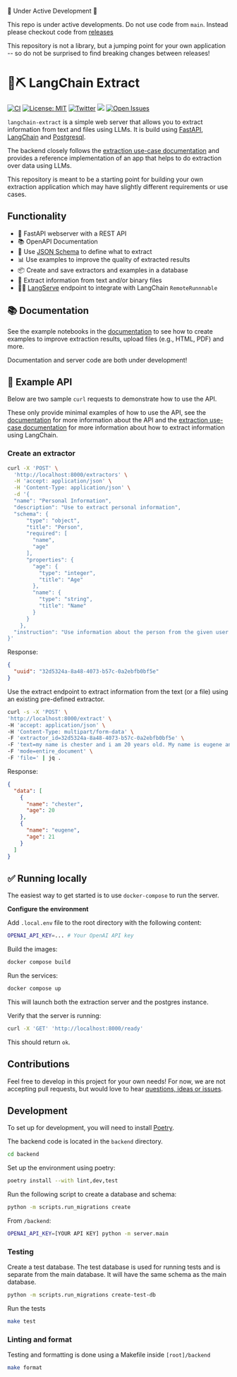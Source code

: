 🚧 Under Active Development 🚧

This repo is under active developments. Do not use code from `main`. Instead please checkout code from [releases](https://github.com/langchain-ai/langchain-extract/releases)

This repository is not a library, but a jumping point for your own application -- so do not be surprised to find breaking changes between releases!

# 🦜⛏️ LangChain Extract

[![CI](https://github.com/langchain-ai/langchain-extract/actions/workflows/ci.yml/badge.svg)](https://github.com/langchain-ai/langchain-extract/actions/workflows/ci.yml)
[![License: MIT](https://img.shields.io/badge/License-MIT-yellow.svg)](https://opensource.org/licenses/MIT)
[![Twitter](https://img.shields.io/twitter/url/https/twitter.com/langchainai.svg?style=social&label=Follow%20%40LangChainAI)](https://twitter.com/langchainai)
[![](https://dcbadge.vercel.app/api/server/6adMQxSpJS?compact=true&style=flat)](https://discord.gg/6adMQxSpJS)
[![Open Issues](https://img.shields.io/github/issues-raw/langchain-ai/langchain-extract)](https://github.com/langchain-ai/langchain-extract/issues)

`langchain-extract` is a simple web server that allows you to extract information from text and files using LLMs. It is build using [FastAPI](https://fastapi.tiangolo.com/), [LangChain](https://python.langchain.com/) and [Postgresql](https://www.postgresql.org/).

The backend closely follows the [extraction use-case documentation](https://python.langchain.com/docs/use_cases/extraction) and provides
a reference implementation of an app that helps to do extraction over data using LLMs.

This repository is meant to be a starting point for building your own extraction application which
may have slightly different requirements or use cases.

## Functionality 

- 🚀 FastAPI webserver with a REST API
- 📚 OpenAPI Documentation
- 📝 Use [JSON Schema](https://json-schema.org/) to define what to extract
- 📊 Use examples to improve the quality of extracted results
- 📦 Create and save extractors and examples in a database
- 📂 Extract information from text and/or binary files
- 🦜️🏓 [LangServe](https://github.com/langchain-ai/langserve) endpoint to integrate with LangChain `RemoteRunnnable`


## 📚 Documentation

See the example notebooks in the [documentation](https://github.com/langchain-ai/langchain-extract/tree/main/docs/source/notebooks)
to see how to create examples to improve extraction results, upload files (e.g., HTML, PDF) and more.

Documentation and server code are both under development!

## 🍯 Example API

Below are two sample `curl` requests to demonstrate how to use the API.

These only provide minimal examples of how to use the API, 
see the [documentation](https://github.com/langchain-ai/langchain-extract/tree/main/docs/source/notebooks) for more information
about the API and the [extraction use-case documentation](https://python.langchain.com/docs/use_cases/extraction) for more information about how to extract
information using LangChain.

### Create an extractor

```sh
curl -X 'POST' \
  'http://localhost:8000/extractors' \
  -H 'accept: application/json' \
  -H 'Content-Type: application/json' \
  -d '{
  "name": "Personal Information",
  "description": "Use to extract personal information",
  "schema": {
      "type": "object",
      "title": "Person",
      "required": [
        "name",
        "age"
      ],
      "properties": {
        "age": {
          "type": "integer",
          "title": "Age"
        },
        "name": {
          "type": "string",
          "title": "Name"
        }
      }
    },
  "instruction": "Use information about the person from the given user input."
}'
```

Response:

```json
{
  "uuid": "32d5324a-8a48-4073-b57c-0a2ebfb0bf5e"
}
```

Use the extract endpoint to extract information from the text (or a file)
using an existing pre-defined extractor.

```sh
curl -s -X 'POST' \
'http://localhost:8000/extract' \
-H 'accept: application/json' \
-H 'Content-Type: multipart/form-data' \
-F 'extractor_id=32d5324a-8a48-4073-b57c-0a2ebfb0bf5e' \
-F 'text=my name is chester and i am 20 years old. My name is eugene and I am 1 year older than chester.' \
-F 'mode=entire_document' \
-F 'file=' | jq .
```

Response:

```json
{
  "data": [
    {
      "name": "chester",
      "age": 20
    },
    {
      "name": "eugene",
      "age": 21
    }
  ]
}
```

## ✅ Running locally

The easiest way to get started is to use `docker-compose` to run the server.

**Configure the environment**

Add `.local.env` file to the root directory with the following content:

```sh
OPENAI_API_KEY=... # Your OpenAI API key
```

Build the images:
```sh
docker compose build
```

Run the services:

```sh
docker compose up
```

This will launch both the extraction server and the postgres instance.

Verify that the server is running:

```sh
curl -X 'GET' 'http://localhost:8000/ready'
```

This should return `ok`.

## Contributions

Feel free to develop in this project for your own needs!
For now, we are not accepting pull requests, but would love to hear [questions, ideas or issues](https://github.com/langchain-ai/langchain-extract/discussions).

## Development

To set up for development, you will need to install [Poetry](https://python-poetry.org/).

The backend code is located in the `backend` directory.

```sh
cd backend
```

Set up the environment using poetry:

```sh
poetry install --with lint,dev,test
```

Run the following script to create a database and schema:

```sh
python -m scripts.run_migrations create 
```

From `/backend`:

```sh
OPENAI_API_KEY=[YOUR API KEY] python -m server.main
```

### Testing 

Create a test database. The test database is used for running tests and is
separate from the main database. It will have the same schema as the main
database.

```sh
python -m scripts.run_migrations create-test-db
```

Run the tests

```sh
make test
```

### Linting and format

Testing and formatting is done using a Makefile inside `[root]/backend`

```sh
make format
```
